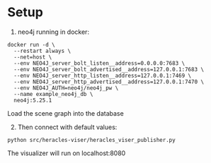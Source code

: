 # Setup

1. neo4j running in docker:

```
docker run -d \
  --restart always \
  --net=host \
  --env NEO4J_server_bolt_listen__address=0.0.0.0:7683 \
  --env NEO4J_server_bolt_advertised__address=127.0.0.1:7683 \
  --env NEO4J_server_http_listen__address=127.0.0.1:7469 \
  --env NEO4J_server_http_advertised__address=127.0.0.1:7470 \
  --env NEO4J_AUTH=neo4j/neo4j_pw \
  --name example_neo4j_db \
  neo4j:5.25.1
```

Load the scene graph into the database

2. Then connect with default values:
```
python src/heracles-viser/heracles_viser_publisher.py
```

The visualizer will run on localhost:8080
